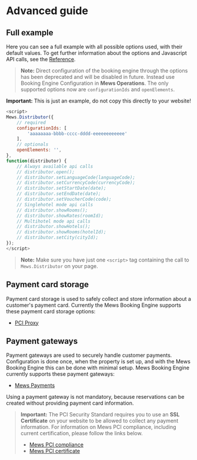 # Advanced guide

## Full example

Here you can see a full example with all possible options used, with their default values.
To get further information about the options and Javascript API calls, see the [Reference](reference.md).

> **Note:** Direct configuration of the booking engine through the options has been deprecated and will be disabled in future.
> Instead use Booking Engine Configuration in **Mews Operations**. The only supported options now are `configurationIds` and `openElements`.

**Important:** This is just an example, do not copy this directly to your website!

```javascript
<script>
Mews.Distributor({
    // required
    configurationIds: [
        'aaaaaaaa-bbbb-cccc-dddd-eeeeeeeeeeee'
    ],
    // optionals
    openElements: '',
},
function(distributor) {
    // Always available api calls
    // distributor.open();
    // distributor.setLanguageCode(languageCode);
    // distributor.setCurrencyCode(currencyCode);
    // distributor.setStartDate(date);
    // distributor.setEndDate(date);
    // distributor.setVoucherCode(code);
    // Singlehotel mode api calls
    // distributor.showRooms();
    // distributor.showRates(roomId);
    // Multihotel mode api calls
    // distributor.showHotels();
    // distributor.showRooms(hotelId);
    // distributor.setCity(cityId);
});
</script>
```

> **Note:** Make sure you have just one `<script>` tag containing the call to `Mews.Distributor` on your page.

## Payment card storage

Payment card storage is used to safely collect and store information about a customer's payment card. Currently the Mews Booking Engine supports these payment card storage options:

* [PCI Proxy](https://www.pci-proxy.com)

## Payment gateways

Payment gateways are used to securely handle customer payments. Configuration is done once, when the property is set up, and with the Mews Booking Engine this can be done with minimal setup.
Mews Booking Engine currently supports these payment gateways:

* [Mews Payments](https://www.mews.com/en/products/payments)

Using a payment gateway is not mandatory, because reservations can be created without providing payment card information.

> **Important:** The PCI Security Standard requires you to use an **SSL Certificate** on your website to be allowed to collect any payment information.
> For information on Mews PCI compliance, including current certification, please follow the links below.
>
> * [Mews PCI compliance](https://mews.force.com/s/article/pci-compliance?language=en_US)
> * [Mews PCI certificate](https://www.mews.com/en/platform-documentation)
